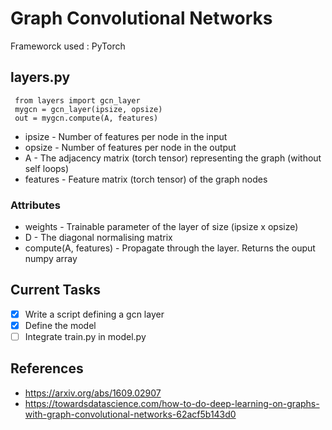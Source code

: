 # Graph Convolutional Networks

Frameworck used : PyTorch

## layers.py

```
 from layers import gcn_layer
 mygcn = gcn_layer(ipsize, opsize)
 out = mygcn.compute(A, features)
```

* ipsize - Number of features per node in the input
* opsize - Number of features per node in the output
* A - The adjacency matrix (torch tensor) representing the graph (without self loops)
* features - Feature matrix (torch tensor) of the graph nodes

### Attributes

* weights - Trainable parameter of the layer of size (ipsize x opsize)
* D - The diagonal normalising matrix
* compute(A, features) - Propagate through the layer. Returns the ouput numpy array

## Current Tasks 

- [x] Write a script defining a gcn layer
- [x] Define the model
- [ ] Integrate train.py in model.py

## References 

* https://arxiv.org/abs/1609.02907
* https://towardsdatascience.com/how-to-do-deep-learning-on-graphs-with-graph-convolutional-networks-62acf5b143d0

